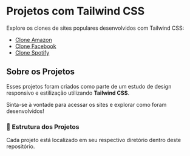# Projetos com Tailwind CSS

Explore os clones de sites populares desenvolvidos com Tailwind CSS:

- [Clone Amazon](https://robersonmariani.github.io/Tailwind-CSS/ProjectAmazon/src/index.html)
- [Clone Facebook](https://robersonmariani.github.io/Tailwind-CSS/ProjectFacebook/src/index.html)
- [Clone Spotify](https://robersonmariani.github.io/Tailwind-CSS/ProjectSpotify/src/index.html)

## Sobre os Projetos
Esses projetos foram criados como parte de um estudo de design responsivo e estilização utilizando **Tailwind CSS**.

Sinta-se à vontade para acessar os sites e explorar como foram desenvolvidos!

### 📁 Estrutura dos Projetos
Cada projeto está localizado em seu respectivo diretório dentro deste repositório.

